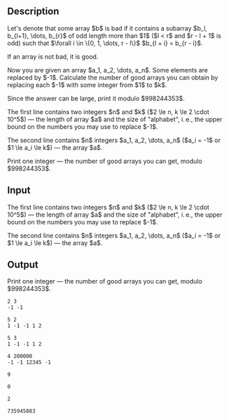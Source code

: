 ## Description

<div><p>Let's denote that some array $b$ is <span class="tex-font-style-it">bad</span> if it contains a subarray $b_l, b_{l+1}, \dots, b_{r}$ of odd length more than $1$ ($l &lt; r$ and $r - l + 1$ is odd) such that $\forall i \in \{0, 1, \dots, r - l\}$ $b_{l + i} = b_{r - i}$.</p><p>If an array is not bad, it is <span class="tex-font-style-bf">good</span>.</p><p>Now you are given an array $a_1, a_2, \dots, a_n$. Some elements are replaced by $-1$. Calculate the number of good arrays you can obtain by replacing each $-1$ with some integer from $1$ to $k$.</p><p>Since the answer can be large, print it modulo $998244353$.</p></div><div class="input-specification"><p>The first line contains two integers $n$ and $k$ ($2 \le n, k \le 2 \cdot 10^5$) — the length of array $a$ and the size of "alphabet", i. e., the upper bound on the numbers you may use to replace $-1$.</p><p>The second line contains $n$ integers $a_1, a_2, \dots, a_n$ ($a_i = -1$ or $1 \le a_i \le k$) — the array $a$.</p></div><div class="output-specification"><p>Print one integer — the number of good arrays you can get, modulo $998244353$.</p></div>

## Input

<p>The first line contains two integers $n$ and $k$ ($2 \le n, k \le 2 \cdot 10^5$) — the length of array $a$ and the size of "alphabet", i. e., the upper bound on the numbers you may use to replace $-1$.</p><p>The second line contains $n$ integers $a_1, a_2, \dots, a_n$ ($a_i = -1$ or $1 \le a_i \le k$) — the array $a$.</p>

## Output

<p>Print one integer — the number of good arrays you can get, modulo $998244353$.</p>





```input1
2 3
-1 -1
```




```input2
5 2
1 -1 -1 1 2
```




```input3
5 3
1 -1 -1 1 2
```




```input4
4 200000
-1 -1 12345 -1
```




```output1
9
```




```output2
0
```




```output3
2
```




```output4
735945883
```



